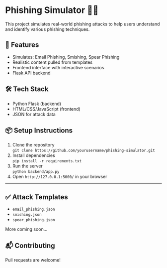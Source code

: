 # Phishing Simulator 🔐🎣

This project simulates real-world phishing attacks to help users understand and identify various phishing techniques.

## 🚀 Features
- Simulates: Email Phishing, Smishing, Spear Phishing
- Realistic content pulled from templates
- Frontend interface with interactive scenarios
- Flask API backend

## 🛠️ Tech Stack
- Python Flask (backend)
- HTML/CSS/JavaScript (frontend)
- JSON for attack data

## 📦 Setup Instructions

1. Clone the repository  
   `git clone https://github.com/yourusername/phishing-simulator.git`
2. Install dependencies  
   `pip install -r requirements.txt`
3. Run the server  
   `python backend/app.py`
4. Open `http://127.0.0.1:5000/` in your browser

---

## ✅ Attack Templates

- `email_phishing.json`
- `smishing.json`
- `spear_phishing.json`

More coming soon...

## 📬 Contributing
Pull requests are welcome!


